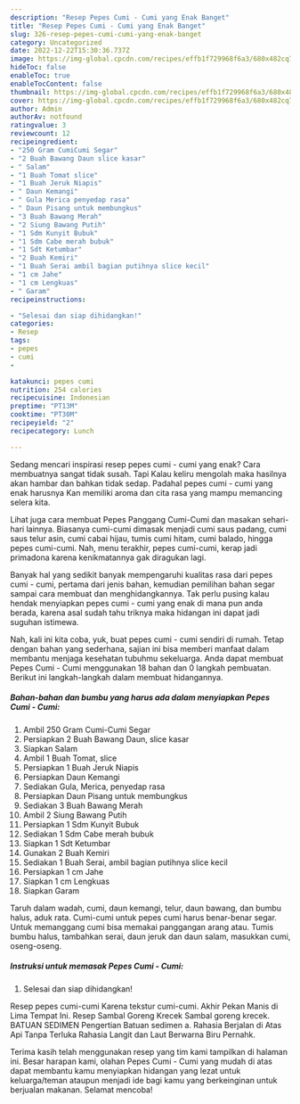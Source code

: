 ```yaml
---
description: "Resep Pepes Cumi - Cumi yang Enak Banget"
title: "Resep Pepes Cumi - Cumi yang Enak Banget"
slug: 326-resep-pepes-cumi-cumi-yang-enak-banget
category: Uncategorized
date: 2022-12-22T15:30:36.737Z
image: https://img-global.cpcdn.com/recipes/effb1f729968f6a3/680x482cq70/pepes-cumi-cumi-foto-resep-utama.jpg
hideToc: false
enableToc: true
enableTocContent: false
thumbnail: https://img-global.cpcdn.com/recipes/effb1f729968f6a3/680x482cq70/pepes-cumi-cumi-foto-resep-utama.jpg
cover: https://img-global.cpcdn.com/recipes/effb1f729968f6a3/680x482cq70/pepes-cumi-cumi-foto-resep-utama.jpg
author: Admin
authorAv: notfound
ratingvalue: 3
reviewcount: 12
recipeingredient:
- "250 Gram CumiCumi Segar"
- "2 Buah Bawang Daun slice kasar"
- " Salam"
- "1 Buah Tomat slice"
- "1 Buah Jeruk Niapis"
- " Daun Kemangi"
- " Gula Merica penyedap rasa"
- " Daun Pisang untuk membungkus"
- "3 Buah Bawang Merah"
- "2 Siung Bawang Putih"
- "1 Sdm Kunyit Bubuk"
- "1 Sdm Cabe merah bubuk"
- "1 Sdt Ketumbar"
- "2 Buah Kemiri"
- "1 Buah Serai ambil bagian putihnya slice kecil"
- "1 cm Jahe"
- "1 cm Lengkuas"
- " Garam"
recipeinstructions:

- "Selesai dan siap dihidangkan!"
categories:
- Resep
tags:
- pepes
- cumi
- 

katakunci: pepes cumi  
nutrition: 254 calories
recipecuisine: Indonesian
preptime: "PT13M"
cooktime: "PT30M"
recipeyield: "2"
recipecategory: Lunch

---
```



Sedang mencari inspirasi resep pepes cumi - cumi yang enak? Cara membuatnya sangat tidak susah. Tapi Kalau keliru mengolah maka hasilnya akan hambar dan bahkan tidak sedap. Padahal pepes cumi - cumi yang enak harusnya Kan memiliki aroma dan cita rasa yang mampu memancing selera kita.


Lihat juga cara membuat Pepes Panggang Cumi-Cumi dan masakan sehari-hari lainnya. Biasanya cumi-cumi dimasak menjadi cumi saus padang, cumi saus telur asin, cumi cabai hijau, tumis cumi hitam, cumi balado, hingga pepes cumi-cumi. Nah, menu terakhir, pepes cumi-cumi, kerap jadi primadona karena kenikmatannya gak diragukan lagi.

Banyak hal yang sedikit banyak mempengaruhi kualitas rasa dari pepes cumi - cumi, pertama dari jenis bahan, kemudian pemilihan bahan segar sampai cara membuat dan menghidangkannya. Tak perlu pusing kalau hendak menyiapkan pepes cumi - cumi yang enak di mana pun anda berada, karena asal sudah tahu triknya maka hidangan ini dapat jadi suguhan istimewa.


Nah, kali ini kita coba, yuk, buat pepes cumi - cumi sendiri di rumah. Tetap dengan bahan yang sederhana, sajian ini bisa memberi manfaat dalam membantu menjaga kesehatan tubuhmu sekeluarga. Anda dapat membuat Pepes Cumi - Cumi menggunakan 18 bahan dan 0 langkah pembuatan. Berikut ini langkah-langkah dalam membuat hidangannya.

<!--inarticleads1-->

##### Bahan-bahan dan bumbu yang harus ada dalam menyiapkan Pepes Cumi - Cumi:

1. Ambil 250 Gram Cumi-Cumi Segar
1. Persiapkan 2 Buah Bawang Daun, slice kasar
1. Siapkan  Salam
1. Ambil 1 Buah Tomat, slice
1. Persiapkan 1 Buah Jeruk Niapis
1. Persiapkan  Daun Kemangi
1. Sediakan  Gula, Merica, penyedap rasa
1. Persiapkan  Daun Pisang untuk membungkus
1. Sediakan 3 Buah Bawang Merah
1. Ambil 2 Siung Bawang Putih
1. Persiapkan 1 Sdm Kunyit Bubuk
1. Sediakan 1 Sdm Cabe merah bubuk
1. Siapkan 1 Sdt Ketumbar
1. Gunakan 2 Buah Kemiri
1. Sediakan 1 Buah Serai, ambil bagian putihnya slice kecil
1. Persiapkan 1 cm Jahe
1. Siapkan 1 cm Lengkuas
1. Siapkan  Garam


Taruh dalam wadah, cumi, daun kemangi, telur, daun bawang, dan bumbu halus, aduk rata. Cumi-cumi untuk pepes cumi harus benar-benar segar. Untuk memanggang cumi bisa memakai panggangan arang atau. Tumis bumbu halus, tambahkan serai, daun jeruk dan daun salam, masukkan cumi, oseng-oseng. 

<!--inarticleads2-->

##### Instruksi untuk memasak Pepes Cumi - Cumi:


1. Selesai dan siap dihidangkan!

Resep pepes cumi-cumi Karena tekstur cumi-cumi. Akhir Pekan Manis di Lima Tempat Ini. Resep Sambal Goreng Krecek Sambal goreng krecek. BATUAN SEDIMEN Pengertian Batuan sedimen a. Rahasia Berjalan di Atas Api Tanpa Terluka Rahasia Langit dan Laut Berwarna Biru Pernahk. 

Terima kasih telah menggunakan resep yang tim kami tampilkan di halaman ini. Besar harapan kami, olahan Pepes Cumi - Cumi yang mudah di atas dapat membantu kamu menyiapkan hidangan yang lezat untuk keluarga/teman ataupun menjadi ide bagi kamu yang berkeinginan untuk berjualan makanan. Selamat mencoba!
